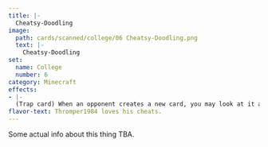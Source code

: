 ```yaml
---
title: |-
  Cheatsy-Doodling
image: 
  path: cards/scanned/college/06 Cheatsy-Doodling.png
  text: |-
    Cheatsy-Doodling
set:
  name: College
  number: 6
category: Minecraft
effects: 
- |-
  (Trap card) When an opponent creates a new card, you may look at it and choose whether to discard it or put it in your hand.
flavor-text: Thromper1984 loves his cheats.
---
```

Some actual info about this thing TBA.

